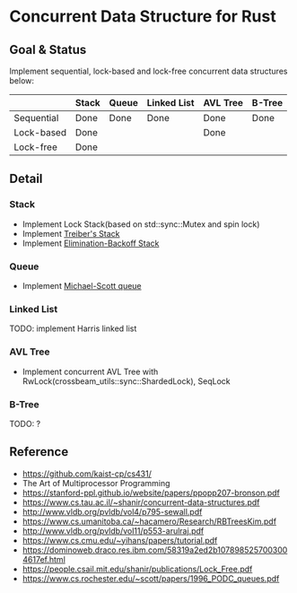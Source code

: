 # Concurrent Data Structure for Rust

## Goal & Status
Implement sequential, lock-based and lock-free concurrent data structures below:

|            | Stack | Queue | Linked List | AVL Tree | B-Tree |
|------------|-------|-------|-------------|----------|--------|
| Sequential | Done  | Done  |    Done     |   Done   |  Done  |
| Lock-based | Done  |       |             |   Done   |        |
| Lock-free  | Done  |       |             |          |        |

## Detail
### Stack
- Implement Lock Stack(based on std::sync::Mutex and spin lock)
- Implement [Treiber's Stack](https://dominoweb.draco.res.ibm.com/58319a2ed2b1078985257003004617ef.html)
- Implement [Elimination-Backoff Stack](https://people.csail.mit.edu/shanir/publications/Lock_Free.pdf)

### Queue
- Implement [Michael-Scott queue](https://www.cs.rochester.edu/~scott/papers/1996_PODC_queues.pdf)

### Linked List
TODO: implement Harris linked list

### AVL Tree
- Implement concurrent AVL Tree with RwLock(crossbeam_utils::sync::ShardedLock), SeqLock

### B-Tree
TODO: ?

## Reference
- https://github.com/kaist-cp/cs431/
- The Art of Multiprocessor Programming
- https://stanford-ppl.github.io/website/papers/ppopp207-bronson.pdf
- https://www.cs.tau.ac.il/~shanir/concurrent-data-structures.pdf
- http://www.vldb.org/pvldb/vol4/p795-sewall.pdf
- https://www.cs.umanitoba.ca/~hacamero/Research/RBTreesKim.pdf
- http://www.vldb.org/pvldb/vol11/p553-arulraj.pdf
- https://www.cs.cmu.edu/~yihans/papers/tutorial.pdf
- https://dominoweb.draco.res.ibm.com/58319a2ed2b1078985257003004617ef.html
- https://people.csail.mit.edu/shanir/publications/Lock_Free.pdf
- https://www.cs.rochester.edu/~scott/papers/1996_PODC_queues.pdf
